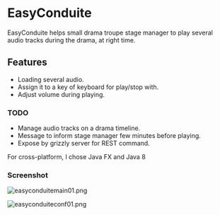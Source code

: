 # EasyConduite #

EasyConduite helps small drama troupe stage manager to play several audio tracks during the drama, at right time.

## Features ##
* Loading several audio.
* Assign it to a key of keyboard for play/stop with.
*  Adjust volume during playing.

### TODO ###
 * Manage audio tracks on a drama timeline.
 * Message to inform stage manager few minutes before playing.
 * Expose by grizzly server for REST command.


For cross-platform, I chose Java FX and Java 8

### Screenshot ###

![easyconduitemain01.png](https://bitbucket.org/repo/jXooyj/images/1944856645-easyconduitemain01.png)

![easyconduiteconf01.png](https://bitbucket.org/repo/jXooyj/images/823895134-easyconduiteconf01.png)